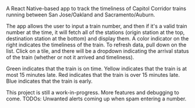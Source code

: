 A React Native-based app to track the timeliness of Capitol Corridor trains running between San Jose/Oakland and Sacramento/Auburn.

The app allows the user to input a train number, and then if it's a valid train number at the time, it will fetch all of the stations (origin station at the top, destination station at the bottom) and display them. A color indicator on the right indicates the timeliness of the train. To refresh data, pull down on the list. Click on a tile, and there will be a dropdown indicating the arrival status of the train (whether or not it arrived and timeliness).

Green indicates that the train is on time. Yellow indicates that the train is at most 15 minutes late. Red indicates that the train is over 15 minutes late. Blue indicates that the train is early.

This project is still a work-in-progress. More features and debugging to come.
TODOs: Unwanted alerts coming up when spam entering a number.
